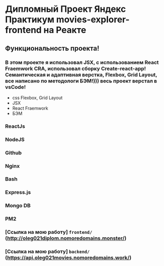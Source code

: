 # Дипломный Проект Яндекс Практикум movies-explorer-frontend на Реакте 
## Функциональность проекта!
### В этом проекте я использовал JSX, с использованием React Fraemwork CRA, иcпользовал сборку Create-react-app! Cемантическая и адаптивная верстка, Flexbox, Grid Layout,  все написано по методологи БЭМ!))) весь проект верстал в vsCode!

+ css Flexbox, Grid Layout 
+ JSX
+ React Fraemwork
+ БЭМ
### ReactJs
### NodeJS
### Github
### Nginx
### Bash
### Express.js
### Mongo DB
### PM2 
### [Ссылка на мою работу] `frontend/` (http://oleg021diplom.nomoredomains.monster/)
### [Ссылка на мою работу] `backend/` (https://api.oleg021movies.nomoredomains.work/)
#
